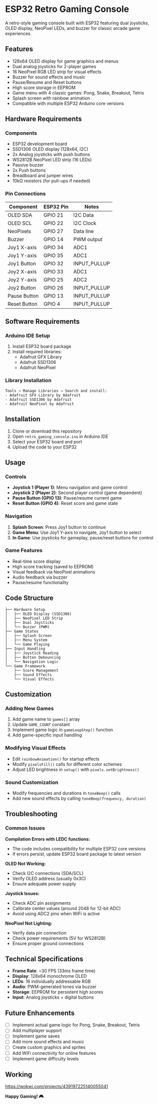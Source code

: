 # ESP32 Retro Gaming Console

A retro-style gaming console built with ESP32 featuring dual joysticks, OLED display, NeoPixel LEDs, and buzzer for classic arcade game experiences.

## Features

- 128x64 OLED display for game graphics and menus
- Dual analog joysticks for 2-player games
- 16 NeoPixel RGB LED strip for visual effects
- Buzzer for sound effects and music
- Pause/Resume and Reset buttons
- High score storage in EEPROM
- Game menu with 4 classic games: Pong, Snake, Breakout, Tetris
- Splash screen with rainbow animation
- Compatible with multiple ESP32 Arduino core versions

## Hardware Requirements

### Components
- ESP32 development board
- SSD1306 OLED display (128x64, I2C)
- 2x Analog joysticks with push buttons
- WS2812B NeoPixel LED strip (16 LEDs)
- Passive buzzer
- 2x Push buttons
- Breadboard and jumper wires
- 10kΩ resistors (for pull-ups if needed)

### Pin Connections

| Component | ESP32 Pin | Notes |
|-----------|-----------|-------|
| OLED SDA | GPIO 21 | I2C Data |
| OLED SCL | GPIO 22 | I2C Clock |
| NeoPixels | GPIO 27 | Data line |
| Buzzer | GPIO 14 | PWM output |
| Joy1 X-axis | GPIO 34 | ADC1 |
| Joy1 Y-axis | GPIO 35 | ADC1 |
| Joy1 Button | GPIO 32 | INPUT_PULLUP |
| Joy2 X-axis | GPIO 33 | ADC1 |
| Joy2 Y-axis | GPIO 25 | ADC2 |
| Joy2 Button | GPIO 26 | INPUT_PULLUP |
| Pause Button | GPIO 13 | INPUT_PULLUP |
| Reset Button | GPIO 4 | INPUT_PULLUP |

## Software Requirements

### Arduino IDE Setup
1. Install ESP32 board package
2. Install required libraries:
   - Adafruit GFX Library
   - Adafruit SSD1306
   - Adafruit NeoPixel

### Library Installation
```
Tools → Manage Libraries → Search and install:
- Adafruit GFX Library by Adafruit
- Adafruit SSD1306 by Adafruit  
- Adafruit NeoPixel by Adafruit
```

## Installation

1. Clone or download this repository
2. Open `retro_gaming_console.ino` in Arduino IDE
3. Select your ESP32 board and port
4. Upload the code to your ESP32

## Usage

### Controls
- **Joystick 1 (Player 1)**: Menu navigation and game control
- **Joystick 2 (Player 2)**: Second player control (game dependent)
- **Pause Button (GPIO 13)**: Pause/resume current game
- **Reset Button (GPIO 4)**: Reset score and game state

### Navigation
1. **Splash Screen**: Press Joy1 button to continue
2. **Game Menu**: Use Joy1 Y-axis to navigate, Joy1 button to select
3. **In Game**: Use joysticks for gameplay, pause/reset buttons for control

### Game Features
- Real-time score display
- High score tracking (saved to EEPROM)
- Visual feedback via NeoPixel animations
- Audio feedback via buzzer
- Pause/resume functionality

## Code Structure

```
├── Hardware Setup
│   ├── OLED Display (SSD1306)
│   ├── NeoPixel LED Strip
│   ├── Dual Joysticks
│   └── Buzzer (PWM)
├── Game States
│   ├── Splash Screen
│   ├── Menu System
│   └── Game Playing
├── Input Handling
│   ├── Joystick Reading
│   ├── Button Debouncing
│   └── Navigation Logic
└── Game Framework
    ├── Score Management
    ├── Sound Effects
    └── Visual Effects
```

## Customization

### Adding New Games
1. Add game name to `games[]` array
2. Update `GAME_COUNT` constant
3. Implement game logic in `gameLoopStep()` function
4. Add game-specific input handling

### Modifying Visual Effects
- Edit `rainbowAnimation()` for startup effects
- Modify `pixelsFill()` calls for different color schemes
- Adjust LED brightness in `setup()` with `pixels.setBrightness()`

### Sound Customization
- Modify frequencies and durations in `toneBeep()` calls
- Add new sound effects by calling `toneBeep(frequency, duration)`

## Troubleshooting

### Common Issues

**Compilation Errors with LEDC functions:**
- The code includes compatibility for multiple ESP32 core versions
- If errors persist, update ESP32 board package to latest version

**OLED Not Working:**
- Check I2C connections (SDA/SCL)
- Verify OLED address (usually 0x3C)
- Ensure adequate power supply

**Joystick Issues:**
- Check ADC pin assignments
- Calibrate center values (around 2048 for 12-bit ADC)
- Avoid using ADC2 pins when WiFi is active

**NeoPixel Not Lighting:**
- Verify data pin connection
- Check power requirements (5V for WS2812B)
- Ensure proper ground connections

## Technical Specifications

- **Frame Rate**: ~30 FPS (33ms frame time)
- **Display**: 128x64 monochrome OLED
- **LEDs**: 16 individually addressable RGB
- **Audio**: PWM-generated tones via buzzer
- **Storage**: EEPROM for persistent high scores
- **Input**: Analog joysticks + digital buttons

## Future Enhancements

- [ ] Implement actual game logic for Pong, Snake, Breakout, Tetris
- [ ] Add multiplayer support
- [ ] Implement game saves
- [ ] Add more sound effects and music
- [ ] Create custom graphics and sprites
- [ ] Add WiFi connectivity for online features
- [ ] Implement game difficulty levels

## Working

https://wokwi.com/projects/439197225140055041

**Happy Gaming! 🎮**
